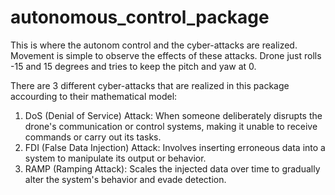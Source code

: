 # autonomous_control_package
This is where the autonom control and the cyber-attacks are realized. Movement is simple to observe the effects of these attacks. Drone just rolls -15 and 15 degrees and tries to keep the pitch and yaw at 0.

There are 3 different cyber-attacks that are realized in this package accourding to their mathematical model:
1. DoS (Denial of Service) Attack:  When someone deliberately disrupts the drone's communication or control systems, making it unable to receive commands or carry out its tasks. 
2. FDI (False Data Injection) Attack: Involves inserting erroneous data into a system to manipulate its output or behavior.
3. RAMP (Ramping Attack): Scales the injected data over time to gradually alter the system's behavior and evade detection.

